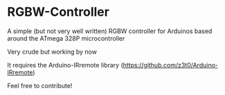 # RGBW-Controller
A simple (but not very well written) RGBW controller for Arduinos based around the ATmega 328P microcontroller

Very crude but working by now

It requires the Arduino-IRremote library (https://github.com/z3t0/Arduino-IRremote)

Feel free to contribute!
